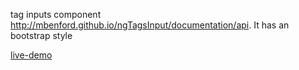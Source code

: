 tag inputs component http://mbenford.github.io/ngTagsInput/documentation/api. It has an bootstrap style

[live-demo](https://lumonad.github.io/search-input/)
